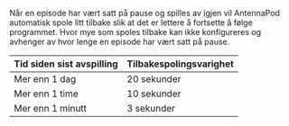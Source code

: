 Når en episode har vært satt på pause og spilles av igjen vil AntennaPod automatisk spole litt tilbake slik at det er lettere å fortsette å følge programmet. Hvor mye som spoles tilbake kan ikke konfigureres og avhenger av hvor lenge en episode har vært satt på pause.

| Tid siden sist avspilling | Tilbakespolingsvarighet |
| --- | --- |
| Mer enn 1 dag | 20 sekunder |
| Mer enn 1 time | 10 sekunder |
| Mer enn 1 minutt | 3 sekunder |

